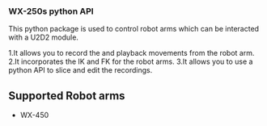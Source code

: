 ### WX-250s python API

This python package is used to control robot arms which can be interacted with a U2D2 module. 

1.It allows you to record the and playback movements from the robot arm.
2.It incorporates the IK and FK for the robot arms. 
3.It allows you to use a python API to slice and edit the recordings. 


## Supported Robot arms
* WX-450
